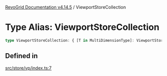 [RevoGrid Documentation v4.14.5](README.md) / ViewportStoreCollection

# Type Alias: ViewportStoreCollection

```ts
type ViewportStoreCollection: { [T in MultiDimensionType]: ViewportStore };
```

## Defined in

[src/store/vp/index.ts:7](https://github.com/revolist/revogrid/blob/395fb64310e6654557393205ff295dbb2f4142c5/src/store/vp/index.ts#L7)
